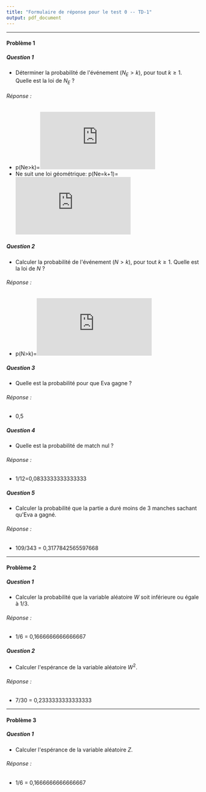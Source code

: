 ```yaml
---
title: "Formulaire de réponse pour le test 0 -- TD-1"
output: pdf_document
---
```


** **



#### Problème 1 



##### Question 1

* Déterminer la probabilité de l'événement $(N_E > k)$, pour tout $k \geq 1$. Quelle est la loi de $N_E$ ?

###### Réponse : 
* p(Ne>k)=![](https://latex.codecogs.com/gif.latex?%5Cleft%20%28%20%5Cfrac%7B5%7D%7B6%7D%20%5Cright%20%29%5E%7Bk%7D)
* Ne suit une loi géométrique: p(Ne=k+1)=![](https://latex.codecogs.com/gif.latex?%5Cleft%20%28%20%5Cfrac%7B5%7D%7B6%7D%20%5Cright%20%29%5E%7Bk%7D%5Cfrac%7B1%7D%7B6%7D)


##### Question 2

* Calculer la probabilité de l'événement $(N > k)$, pour tout $k \geq 1$. Quelle est la loi de $N$ ?

###### Réponse :
* p(N>k)=![](https://latex.codecogs.com/gif.latex?%5Cleft%20%28%20%5Cfrac%7B5%7D%7B6%7D%20%5Cright%20%29%5E%7Bk%7D&plus;%5Cleft%20%28%20%5Cfrac%7B6%7D%7B7%7D%20%5Cright%20%29%5E%7Bk%7D-%5Cleft%20%28%20%5Cfrac%7B5%7D%7B7%7D%20%5Cright%20%29%5E%7Bk%7D)

##### Question 3

* Quelle est la probabilité pour que Eva gagne ? 

###### Réponse :

* 0,5


##### Question 4

* Quelle est la probabilité de match nul ?


###### Réponse : 
* 1/12=0,0833333333333333

##### Question 5

* Calculer la probabilité que la partie a duré moins de 3 manches sachant qu'Eva a gagné.


###### Réponse :

* 109/343 = 0,3177842565597668



** **

#### Problème 2


  
##### Question 1

*  Calculer la probabilité que la variable aléatoire $W$ soit inférieure ou égale à $1/3$.  

###### Réponse : 

* 1/6 = 0,1666666666666667

  
##### Question 2

*  Calculer l'espérance de la variable aléatoire $W^2$.  

###### Réponse : 

* 7/30 = 0,2333333333333333

** **

#### Problème 3 


##### Question 1

*  Calculer l'espérance de la variable aléatoire $Z$.  

###### Réponse : 

* 1/6 = 0,1666666666666667
